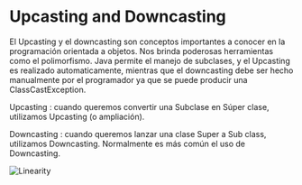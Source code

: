 # Upcasting and Downcasting

El Upcasting y el downcasting son conceptos importantes a conocer en la programación orientada a objetos. Nos brinda poderosas herramientas como el polimorfismo. Java permite el manejo de subclases, y el Upcasting es realizado automaticamente, mientras que el downcasting debe ser hecho manualmente por el programador ya que se puede producir una ClassCastException.

Upcasting : cuando queremos convertir una Subclase en Súper clase, utilizamos Upcasting (o ampliación).

Downcasting : cuando queremos lanzar una clase Super a Sub class, utilizamos Downcasting. Normalmente es más común el uso de Downcasting.

![Linearity](/diagram.png)
